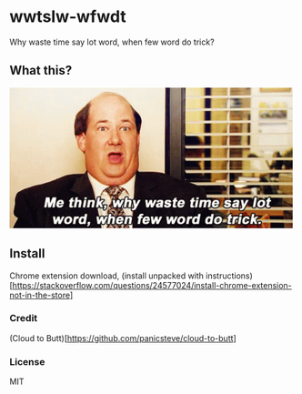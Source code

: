 # wwtslw-wfwdt
Why waste time say lot word, when few word do trick?

## What this?
![](kevin.gif)

## Install
Chrome extension download, (install unpacked with instructions)[https://stackoverflow.com/questions/24577024/install-chrome-extension-not-in-the-store]

### Credit
(Cloud to Butt)[https://github.com/panicsteve/cloud-to-butt]

### License
MIT
